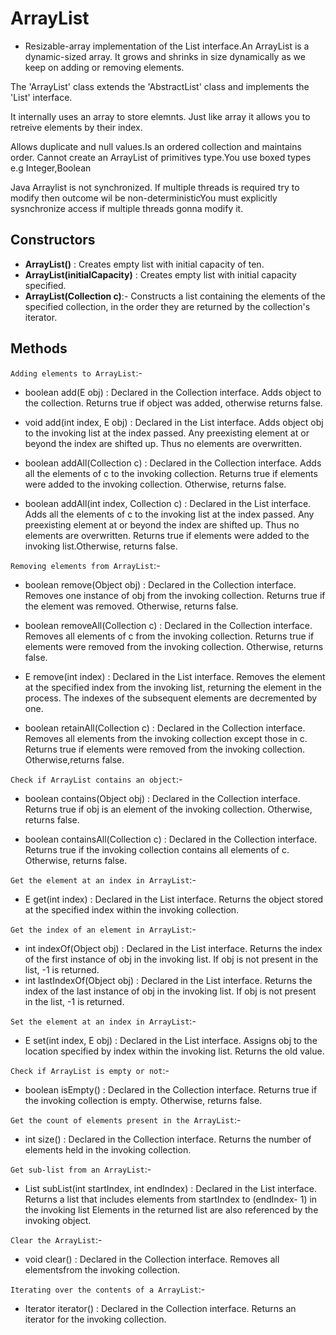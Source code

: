 # ArrayList

- Resizable-array implementation of the List interface.An ArrayList is a dynamic-sized array. It grows and shrinks in size dynamically as we keep on adding or removing elements. 

The 'ArrayList' class extends the 'AbstractList' class and implements the 'List' interface.

It internally uses an array to store elemnts. Just like array it allows you to retreive elements by their index.
	
Allows duplicate and null values.Is an ordered collection and maintains order. Cannot create an ArrayList of primitives type.You use boxed types e.g Integer,Boolean

Java Arraylist is not synchronized. If multiple threads is required try to modify then outcome wil be non-deterministicYou must explicitly sysnchronize access if multiple threads gonna modify it.

## Constructors

- **ArrayList()** : Creates empty list with initial capacity of ten.
- **ArrayList(initialCapacity)** : Creates empty list with initial capacity specified.
- **ArrayList(Collection c)**:- Constructs a list containing the elements of the specified collection, in the order they are returned by the collection's iterator.

## Methods

`Adding elements to ArrayList`:-

- boolean add(E obj) : Declared in the Collection interface. Adds object to the collection. Returns true if object was added, otherwise returns false.

- void add(int index, E obj) : Declared in the List interface. Adds object obj to the invoking list at the index passed. Any preexisting element at or beyond the index are shifted up. Thus no elements are overwritten.

- boolean addAll(Collection c) : Declared in the Collection interface. Adds all the elements of c to the invoking collection. Returns true if elements were added to the invoking collection. Otherwise, returns false.

- boolean addAll(int index, Collection c) : Declared in the List interface. Adds all the elements of c to the invoking list at the index passed. Any
preexisting element at or beyond the index are shifted up. Thus no elements are overwritten. Returns true if elements were added to the invoking list.Otherwise, returns false.

`Removing elements from ArrayList`:-

- boolean remove(Object obj) : Declared in the Collection interface. Removes one instance of obj from the invoking collection. Returns true if the element was removed. Otherwise, returns false.
 
- boolean removeAll(Collection c) : Declared in the Collection interface. Removes all elements of c from the invoking collection. Returns true if
 elements were removed from the invoking collection. Otherwise, returns false.
	
- E remove(int index) : Declared in the List interface. Removes the element at the specified index from the invoking list, returning the element in the process. The indexes of the subsequent elements are decremented by one.
	
- boolean retainAll(Collection c) : Declared in the Collection interface. Removes all elements from the invoking collection except those in c. Returns true if elements were removed from the invoking collection. Otherwise,returns false.
	
`Check if ArrayList contains an object`:-

- boolean contains(Object obj) : Declared in the Collection interface. Returns true if obj is an element of the invoking collection. Otherwise, returns false.

- boolean containsAll(Collection c) : Declared in the Collection interface. Returns true if the invoking collection contains all elements of c.
Otherwise, returns false.

`Get the element at an index in ArrayList`:-

- E get(int index) : Declared in the List interface. Returns the object stored at the specified index within the invoking collection.

`Get the index of an element in ArrayList`:-

- int indexOf(Object obj) : Declared in the List interface. Returns the index of the first instance of obj in the invoking list. If obj is not present in the list, -1 is returned.
- int lastIndexOf(Object obj) : Declared in the List interface. Returns the index of the last instance of obj in the invoking list. If obj is not present in the list, -1 is returned.

`Set the element at an index in ArrayList`:-

- E set(int index, E obj) : Declared in the List interface. Assigns obj to the location specified by index within the invoking list. Returns the old value.

`Check if ArrayList is empty or not`:-

- boolean isEmpty() : Declared in the Collection interface. Returns true if the invoking collection is empty. Otherwise, returns false.

`Get the count of elements present in the ArrayList`:-

- int size() : Declared in the Collection interface. Returns the number of elements held in the invoking collection.
		
`Get sub-list from an ArrayList`:-

- List<E> subList(int startIndex, int endIndex) : Declared in the List interface. Returns a list that includes elements from startIndex to (endIndex- 1) in the invoking list Elements in the returned list are also referenced by the invoking object.

`Clear the ArrayList`:-
		 
- void clear() : Declared in the Collection interface. Removes all elementsfrom the invoking collection.

`Iterating over the contents of a ArrayList`:-
		 
- Iterator<E> iterator() : Declared in the Collection interface. Returns an iterator for the invoking collection.

